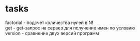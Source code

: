 # tasks
factorial - подсчет количества нулей в N!  
get - get-запрос на сервер для получение имен по условию  
version - сравнение двух версий программ  
